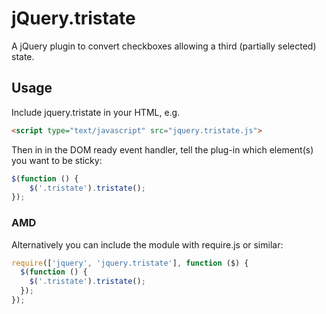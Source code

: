 # jQuery.tristate

A jQuery plugin to convert checkboxes allowing a third (partially selected) state.

## Usage

Include jquery.tristate in your HTML, e.g.

```html
<script type="text/javascript" src="jquery.tristate.js">
```

Then in in the DOM ready event handler, tell the plug-in which element(s) you
want to be sticky:

```javascript
$(function () {
    $('.tristate').tristate();
});
```

### AMD

Alternatively you can include the module with require.js or similar:

```javascript
require(['jquery', 'jquery.tristate'], function ($) {
  $(function () {
    $('.tristate').tristate();
  });
});
```